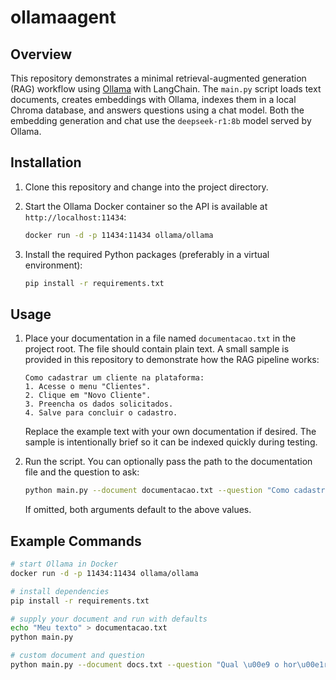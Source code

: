 # ollamaagent

## Overview

This repository demonstrates a minimal retrieval-augmented generation (RAG) workflow
using [Ollama](https://github.com/ollama/ollama) with LangChain. The `main.py`
script loads text documents, creates embeddings with Ollama, indexes them in a
local Chroma database, and answers questions using a chat model. Both the
embedding generation and chat use the `deepseek-r1:8b` model served by Ollama.

## Installation

1. Clone this repository and change into the project directory.
2. Start the Ollama Docker container so the API is available at
   `http://localhost:11434`:

   ```bash
   docker run -d -p 11434:11434 ollama/ollama
   ```

3. Install the required Python packages (preferably in a virtual environment):

   ```bash
   pip install -r requirements.txt
   ```

## Usage

1. Place your documentation in a file named `documentacao.txt` in the project
   root. The file should contain plain text. A small sample is provided in this
   repository to demonstrate how the RAG pipeline works:

   ```
   Como cadastrar um cliente na plataforma:
   1. Acesse o menu "Clientes".
   2. Clique em "Novo Cliente".
   3. Preencha os dados solicitados.
   4. Salve para concluir o cadastro.
   ```

   Replace the example text with your own documentation if desired. The sample
   is intentionally brief so it can be indexed quickly during testing.
2. Run the script. You can optionally pass the path to the documentation file
   and the question to ask:

   ```bash
   python main.py --document documentacao.txt --question "Como cadastrar um cliente na plataforma?"
   ```

   If omitted, both arguments default to the above values.

## Example Commands

```bash
# start Ollama in Docker
docker run -d -p 11434:11434 ollama/ollama

# install dependencies
pip install -r requirements.txt

# supply your document and run with defaults
echo "Meu texto" > documentacao.txt
python main.py

# custom document and question
python main.py --document docs.txt --question "Qual \u00e9 o hor\u00e1rio de suporte?"
```
